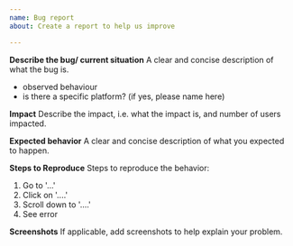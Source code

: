 ```yaml
---
name: Bug report
about: Create a report to help us improve

---
```

**Describe the bug/ current situation**
A clear and concise description of what the bug is.
* observed behaviour
* is there a specific platform? (if yes, please name here)

**Impact**
Describe the impact, i.e. what the impact is, and number of users impacted. 

**Expected behavior**
A clear and concise description of what you expected to happen.

**Steps to Reproduce**
Steps to reproduce the behavior:
1. Go to '...'
2. Click on '....'
3. Scroll down to '....'
4. See error

**Screenshots**
If applicable, add screenshots to help explain your problem.
